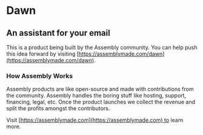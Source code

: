 # Dawn

## An assistant for your email

This is a product being built by the Assembly community. You can help push this idea forward by visiting [https://assemblymade.com/dawn](https://assemblymade.com/dawn).

### How Assembly Works

Assembly products are like open-source and made with contributions from the community. Assembly handles the boring stuff like hosting, support, financing, legal, etc. Once the product launches we collect the revenue and split the profits amongst the contributors.

Visit [https://assemblymade.com](https://assemblymade.com) to learn more.
